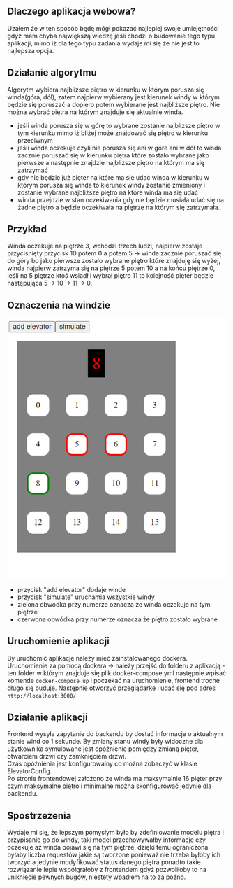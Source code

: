 ## Dlaczego aplikacja webowa?
Uzałem że w ten sposób będę mógł pokazać najlepiej swoje umiejętności gdyż mam chyba największą wiedzę jeśli chodzi o budowanie tego typu aplikacji, mimo iż dla tego typu zadania wydaje mi się że nie jest to najlepsza opcja.

## Działanie algorytmu
Algorytm wybiera najbliższe piętro w kierunku w którym porusza się winda(góra, dół), zatem najpierw wybierany jest kierunek windy w którym będzie się poruszać
a dopiero potem wybierane jest najbliższe piętro. Nie można wybrać piętra na którym znajduje się aktualnie winda.

* jeśli winda porusza się w górę to wybrane zostanie najbliższe piętro w tym kierunku mimo iż bliżej 
może znajdować się piętro w kierunku przeciwnym
* jeśli winda oczekuje czyli nie porusza się ani w góre ani w dół to winda zacznie poruszać 
się w kierunku piętra które zostało wybrane jako pierwsze a następnie znajdzie
najbliższe piętro na którym ma się zatrzymać
* gdy nie będzie już pięter na które ma sie udać winda w kierunku w którym porusza się winda 
to kierunek windy zostanie zmieniony i zostanie wybrane najbliższe piętro na które winda ma się udać
* winda przejdzie w stan oczekiwania gdy nie będzie musiała udać się na żadne piętro
a będzie oczekiwała na piętrze na którym się zatrzymała.

## Przykład
Winda oczekuje na piętrze 3, wchodzi trzech ludzi, najpierw zostaje przyciśnięty przycisk 10
potem 0 a potem 5 -> winda zacznie poruszać się do góry bo jako pierwsze zostało wybrane piętro
które znajduję się wyżej, winda najpierw zatrzyma się na piętrze 5 potem 10  a na końcu piętrze 0,
jeśli na 5 piętrze ktoś wsiadł i wybrał piętro 11 to kolejność pięter będzie następująca 5 -> 10 -> 11 -> 0.

## Oznaczenia na windzie

![](screenshots/img.png)
* przycisk "add elevator" dodaje winde
* przycisk "simulate" uruchamia wszystkie windy
* zielona obwódka przy numerze oznacza że winda oczekuje na tym piętrze
* czerwona obwódka przy numerze oznacza że piętro zostało wybrane

## Uruchomienie aplikacji
By uruchomić aplikacje należy mieć zainstalowanego dockera. <br>
Uruchomienie za pomocą dockera -> należy przejść do folderu z aplikacją - ten folder w którym znajduje się plik docker-compose.yml
następnie wpisać komende `docker-compose up` i poczekać na uruchomienie, frontend troche długo się buduje.
Następnie otworzyć przeglądarke i udać się pod adres `http://localhost:3000/`


## Działanie aplikacji
Frontend wysyła zapytanie do backendu by dostać informacje o aktualnym stanie wind co 1 sekunde. 
By zmiany stanu windy były widoczne dla użytkownika symulowane jest opóźnienie pomiędzy zmianą pięter, otwarciem drzwi czy zamknięciem drzwi. <br>
Czas opóźnienia jest konfigurowalny co można zobaczyć w klasie ElevatorConfig. <br>
Po stronie frontendowej założono że winda ma maksymalnie 16 pięter przy czym maksymalne piętro i minimalne można skonfigurować jedynie dla backendu.

## Spostrzeżenia
Wydaje mi się, że lepszym pomysłym było by zdefiniowanie modelu piętra i przypisanie go do windy, taki model przechowywałby informacje czy oczekuje az winda pojawi się na tym piętrze, dzięki temu
ograniczona byłaby liczba requestów jakie są tworzone ponieważ nie trzeba byłoby ich tworzyć a jedynie modyfikować status danego piętra ponadto takie rozwiązanie lepie współgrałoby z frontendem gdyż
pozwoliłoby to na uniknięcie pewnych bugów, niestety wpadłem na to za późno.
